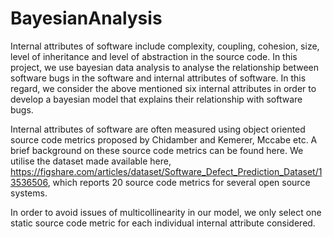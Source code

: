 # BayesianAnalysis

Internal attributes of software include complexity, coupling, cohesion, size, level of inheritance and level of abstraction in the source code. In this project, we use bayesian data analysis to analyse the relationship between software bugs in the software and internal attributes of software. In this regard, we consider the above mentioned six internal attributes in order to develop a bayesian model that explains their relationship with software bugs.

Internal attributes of software are often measured using object oriented source code metrics proposed by Chidamber and Kemerer, Mccabe etc. A brief background on these source code metrics can be found here. We utilise the dataset made available here, https://figshare.com/articles/dataset/Software_Defect_Prediction_Dataset/13536506, which reports 20 source code metrics for several open source systems.

In order to avoid issues of multicollinearity in our model, we only select one static source code metric for each individual internal attribute considered.
